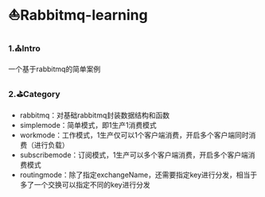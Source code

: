 # ⛵︎Rabbitmq-learning

### 1.⛪︎Intro

一个基于rabbitmq的简单案例

### 2.⛳️Category

- rabbitmq：对基础rabbitmq封装数据结构和函数
- simplemode：简单模式，即1生产1消费模式
- workmode：工作模式，1生产仅可以1个客户端消费，开启多个客户端同时消费（进行负载）
- subscribemode：订阅模式，1生产可以多个客户端消费，开启多个客户端消费模式
- routingmode：除了指定exchangeName，还需要指定key进行分发，相当于多了一个交换可以指定不同的key进行分发

